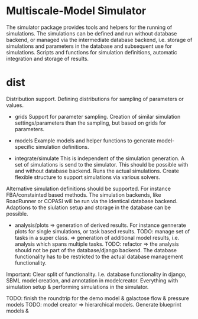 # Multiscale-Model Simulator

The simulator package provides tools and helpers for the running of simulations.
The simulations can be defined and run without database backend, or managed
via the intermediate database backend,
i.e. storage of simulations and parameters in the database and subsequent use
for simulations.
Scripts and functions for simulation definitions, automatic integration and storage of results.

# dist
Distribution support.
Defining distributions for sampling of parameters or values.

* grids
Support for parameter sampling. Creation of similar simulation
settings/parameters than the sampling, but based on grids for
parameters.

* models
Example models and helper functions to generate model-specific simulation
definitions.

* integrate/simulate
This is independent of the simulation generation.
A set of simulations is send to the simulator. This should be possible with and
without database backend.
Runs the actual simulations.
Create flexible structure to support simulations via various solvers.

Alternative simulation definitions should be supported.
For instance FBA/constainted based methods.
The simulation backends, like RoadRunner or COPASI will be run via the identical
database backend.
Adaptions to the siulation setup and storage in the database can be possible.

* analysis/plots
=> generation of derived results. For instance gennerate plots for single simulations,
 or task based results.
 TODO: manage set of tasks in a super class.
 => generation of additional model results, i.e. analysis which spans multiple tasks.
 TODO: refactor
 => the analysis should not be part of the database/django backend.
 The database functionality has to be restricted to the actual database management functionality.

 Important: Clear split of functionality. I.e. database functionality in django, SBML model creation,
 and annotation in modelcreator.
 Everything with simulation setup & performing simulations in the simulator.

 TODO: finish the roundtrip for the demo model & galactose flow & pressure models
 TODO: model creator => hierarchical models.
 Generate blueprint models &

